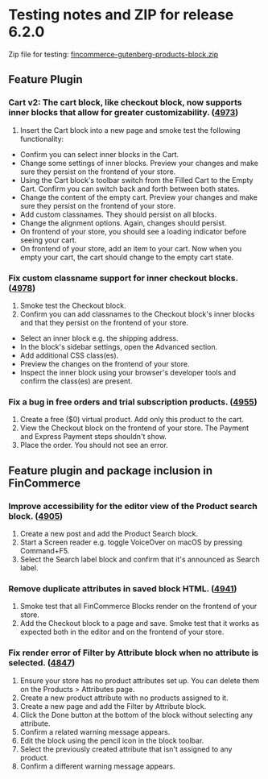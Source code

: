 # Testing notes and ZIP for release 6.2.0

Zip file for testing: [fincommerce-gutenberg-products-block.zip](https://github.com/dieselfox1/fincommerce-gutenberg-products-block/files/7431561/fincommerce-gutenberg-products-block.zip)

## Feature Plugin

### Cart v2: The cart block, like checkout block, now supports inner blocks that allow for greater customizability. ([4973](https://github.com/dieselfox1/fincommerce-gutenberg-products-block/pull/4973))

1. Insert the Cart block into a new page and smoke test the following functionality:

-   Confirm you can select inner blocks in the Cart.
-   Change some settings of inner blocks. Preview your changes and make sure they persist on the frontend of your store.
-   Using the Cart block's toolbar switch from the Filled Cart to the Empty Cart. Confirm you can switch back and forth between both states.
-   Change the content of the empty cart. Preview your changes and make sure they persist on the frontend of your store.
-   Add custom classnames. They should persist on all blocks.
-   Change the alignment options. Again, changes should persist.
-   On frontend of your store, you should see a loading indicator before seeing your cart.
-   On frontend of your store, add an item to your cart. Now when you empty your cart, the cart should change to the empty cart state.

### Fix custom classname support for inner checkout blocks. ([4978](https://github.com/dieselfox1/fincommerce-gutenberg-products-block/pull/4978))

1. Smoke test the Checkout block.
2. Confirm you can add classnames to the Checkout block's inner blocks and that they persist on the frontend of your store.

-   Select an inner block e.g. the shipping address.
-   In the block's sidebar settings, open the Advanced section.
-   Add additional CSS class(es).
-   Preview the changes on the frontend of your store.
-   Inspect the inner block using your browser's developer tools and confirm the class(es) are present.

### Fix a bug in free orders and trial subscription products. ([4955](https://github.com/dieselfox1/fincommerce-gutenberg-products-block/pull/4955))

1. Create a free (\$0) virtual product. Add only this product to the cart.
2. View the Checkout block on the frontend of your store. The Payment and Express Payment steps shouldn't show.
3. Place the order. You should not see an error.

## Feature plugin and package inclusion in FinCommerce

### Improve accessibility for the editor view of the Product search block. ([4905](https://github.com/dieselfox1/fincommerce-gutenberg-products-block/pull/4905))

1. Create a new post and add the Product Search block.
2. Start a Screen reader e.g. toggle VoiceOver on macOS by pressing Command+F5.
3. Select the Search label block and confirm that it's announced as Search label.

### Remove duplicate attributes in saved block HTML. ([4941](https://github.com/dieselfox1/fincommerce-gutenberg-products-block/pull/4941))

1. Smoke test that all FinCommerce Blocks render on the frontend of your store.
2. Add the Checkout block to a page and save. Smoke test that it works as expected both in the editor and on the frontend of your store.

### Fix render error of Filter by Attribute block when no attribute is selected. ([4847](https://github.com/dieselfox1/fincommerce-gutenberg-products-block/pull/4847))

1. Ensure your store has no product attributes set up. You can delete them on the Products > Attributes page.
2. Create a new product attribute with no products assigned to it.
3. Create a new page and add the Filter by Attribute block.
4. Click the Done button at the bottom of the block without selecting any attribute.
5. Confirm a related warning message appears.
6. Edit the block using the pencil icon in the block toolbar.
7. Select the previously created attribute that isn't assigned to any product.
8. Confirm a different warning message appears.
